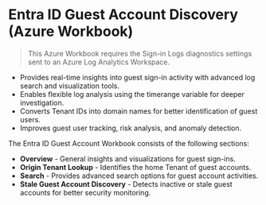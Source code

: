 ﻿
# Entra ID Guest Account Discovery (Azure Workbook)

  


> This Azure Workbook requires the Sign-in Logs diagnostics settings sent to an Azure Log Analytics Workspace.


-   Provides real-time insights into guest sign-in activity with advanced log search and visualization tools.
-   Enables flexible log analysis using the timerange variable for deeper investigation.
-   Converts Tenant IDs into domain names for better identification of guest users.
-   Improves guest user tracking, risk analysis, and anomaly detection.

The Entra ID Guest Account Workbook consists of the following sections:

-   **Overview** - General insights and visualizations for guest sign-ins.
-   **Origin Tenant Lookup** - Identifies the home Tenant of guest accounts.
-   **Search** - Provides advanced search options for guest account activities.
-   **Stale Guest Account Discovery** - Detects inactive or stale guest accounts for better security monitoring.

  


